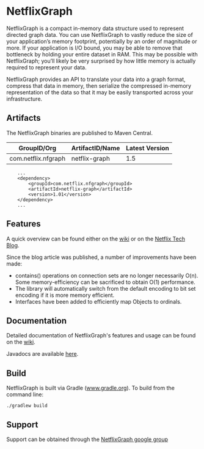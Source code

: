 NetflixGraph
============

NetflixGraph is a compact in-memory data structure used to represent directed graph data. You can use NetflixGraph to vastly reduce the size of your application’s memory footprint, potentially by an order of magnitude or more. If your application is I/O bound, you may be able to remove that bottleneck by holding your entire dataset in RAM. This may be possible with NetflixGraph; you’ll likely be very surprised by how little memory is actually required to represent your data.

NetflixGraph provides an API to translate your data into a graph format, compress that data in memory, then serialize the compressed in-memory representation of the data so that it may be easily transported across your infrastructure.

Artifacts
---------

The NetflixGraph binaries are published to Maven Central.

|GroupID/Org|ArtifactID/Name|Latest Version|
| --------- | ------------- |--------------|
|com.netflix.nfgraph|netflix-graph|1.5|

        ...	
        <dependency>
        	<groupId>com.netflix.nfgraph</groupId>
        	<artifactId>netflix-graph</artifactId>
        	<version>1.01</version>
        </dependency>
        ...

Features
--------
A quick overview can be found either on the [wiki](https://github.com/Netflix/netflix-graph/wiki) or on the [Netflix Tech Blog](http://techblog.netflix.com/2013/01/netflixgraph-metadata-library_18.html).

Since the blog article was published, a number of improvements have been made:

* contains() operations on connection sets are no longer necessarily O(n).  Some memory-efficiency can be sacrificed to obtain O(1) performance.
* The library will automatically switch from the default encoding to bit set encoding if it is more memory efficient.
* Interfaces have been added to efficiently map Objects to ordinals.


Documentation
-------------
Detailed documentation of NetflixGraph's features and usage can be found on the [wiki](https://github.com/Netflix/netflix-graph/wiki).

Javadocs are available [here](http://netflix.github.com/netflix-graph/javadoc).


Build
-----

NetflixGraph is built via Gradle (www.gradle.org). To build from the command line:

    ./gradlew build


Support
-------
Support can be obtained through the [NetflixGraph google group](https://groups.google.com/group/netflix-graph)
